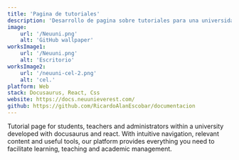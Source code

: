 ```yaml
---
title: 'Pagina de tutoriales'
description: 'Desarrollo de pagina sobre tutoriales para una universidad'
image:
    url: '/Neuuni.png'
    alt: 'GitHub wallpaper'
worksImage1:
    url: '/Neuuni.png'
    alt: 'Escritorio'
worksImage2:
    url: '/neuuni-cel-2.png'
    alt: 'cel.'
platform: Web
stack: Docusaurus, React, Css
website: https://docs.neuunieverest.com/
github: https://github.com/RicardoAlanEscobar/documentacion
---
```


Tutorial page for students, teachers and administrators within a university developed with docusaurus and react.
With intuitive navigation, relevant content and useful tools, our platform provides everything you need to facilitate learning, teaching and academic management.
